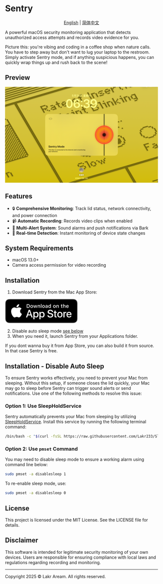 # Sentry

<p align="center">
  <a href="README.md">English</a> |
  <a href="./Resources/i18n/zh-Hans/README.md">简体中文</a>
</p>

A powerful macOS security monitoring application that detects unauthorized access attempts and records video evidence for you.

Picture this: you're vibing and coding in a coffee shop when nature calls. You have to step away but don't want to lug your laptop to the restroom. Simply activate Sentry mode, and if anything suspicious happens, you can quickly wrap things up and rush back to the scene!

## Preview

![Preview Image](./Resources/Preview.png)

## Features

- 🔒 **Comprehensive Monitoring**: Track lid status, network connectivity, and power connection
- 📹 **Automatic Recording**: Records video clips when enabled
- 🚨 **Multi-Alert System**: Sound alarms and push notifications via Bark
- 🎯 **Real-time Detection**: Instant monitoring of device state changes

## System Requirements

- macOS 13.0+
- Camera access permission for video recording

## Installation

1. Download Sentry from the Mac App Store:

[![App Store Icon](./Resources/Download_on_the_App_Store_Badge_US-UK_RGB_blk_092917.svg)](https://apps.apple.com/us/app/sentry-just-step-away/id6746349629)

2. Disable auto sleep mode [see below](#installation---disable-auto-sleep)
3. When you need it, launch Sentry from your Applications folder.

If you dont wanna buy it from App Store, you can also build it from source. In that case Sentry is free.

## Installation - Disable Auto Sleep

To ensure Sentry works effectively, you need to prevent your Mac from sleeping. Without this setup, if someone closes the lid quickly, your Mac may go to sleep before Sentry can trigger sound alerts or send notifications. Use one of the following methods to resolve this issue:

### Option 1: Use SleepHoldService

Sentry automatically prevents your Mac from sleeping by utilizing [SleepHoldService](https://github.com/Lakr233/SleepHoldService). Install this service by running the following terminal command:

```bash
/bin/bash -c "$(curl -fsSL https://raw.githubusercontent.com/Lakr233/SleepHoldService/HEAD/net_install.sh)"
```

### Option 2: Use `pmset` Command

You may need to disable sleep mode to ensure a working alarm using command line below:

```bash
sudo pmset -a disablesleep 1
```

To re-enable sleep mode, use:

```bash
sudo pmset -a disablesleep 0
```

## License

This project is licensed under the MIT License. See the LICENSE file for details.

## Disclaimer

This software is intended for legitimate security monitoring of your own devices. Users are responsible for ensuring compliance with local laws and regulations regarding recording and monitoring.

---

Copyright 2025 © Lakr Aream. All rights reserved.
